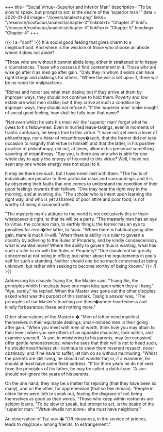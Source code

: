 +++
title=  "Social Virtue--Superior and Inferior Man"
description=  "To be slow to speak, but prompt to act, is the desire of the 'superior man.'"
date = 2020-01-28
image=  "/covers/analects.png"
linkb=  "/research/confucius/analects/chapter-3"
linkbtext=  "Chapter 3"
linkf=  "/research/confucius/analects/chapter-5"
linkftext=  "Chapter 5"
heading=  "Chapter 4"
+++


{{< l a="conf" >}}
It is social good feeling that gives charm to a neighborhood. And where is the wisdom of those who choose an abode where it does not abide? 

"Those who are without it cannot abide long, either in straitened or in happy circumstances. Those who possess it find contentment in it. Those who are wise go after it as men go after gain. "Only they in whom it exists can have right likings and dislikings for others. "Where the will is set upon it, there will be no room for malpractices. 

"Riches and honor are what men desire; but if they arrive at them by improper ways, they should not continue to hold them. Poverty and low estate are what men dislike; but if they arrive at such a condition by improper ways, they should not refuse it. "If the 'superior man' make nought of social good feeling, how shall he fully bear that name? 

"Not even whilst he eats his meal will the 'superior man' forget what he owes to his fellow-men. Even in hurried leave-takings, even in moments of frantic confusion, he keeps true to this virtue. "I have not yet seen a lover of philanthropy, nor a hater of misanthropy�such, that the former did not take occasion to magnify that virtue in himself, and that the latter, in his positive practice of philanthropy, did not, at times, allow in his presence something savoring of misanthropy. "Say you, is there any one who is able for one whole day to apply the energy of his mind to this virtue? Well, I have not seen any one whose energy was not equal to it. 

It may be there are such, but I have never met with them. "The faults of individuals are peculiar to their particular class and surroundings; and it is by observing their faults that one comes to understand the condition of their good feelings towards their fellows. "One may hear the right way in the morning, and at evening die. "The scholar who is intent upon learning the right way, and who is yet ashamed of poor attire and poor food, is not worthy of being discoursed with. 

"The masterly man's attitude to the world is not exclusively this or that=  whatsoever is right, to that he will be a party. "The masterly man has an eye to virtue, the common man, to earthly things; the former has an eye to penalties for error�the latter, to favor. "Where there is habitual going after gain, there is much ill-will. "When there is ability in a ruler to govern a country by adhering to the Rules of Propriety, and by kindly condescension, what is wanted more? Where the ability to govern thus is wanting, what has such a ruler to do with the Rules of Propriety? "One should not be greatly concerned at not being in office; but rather about the requirements in one's self for such a standing. Neither should one be so much concerned at being unknown; but rather with seeking to become worthy of being known."
{{< /l >}}


Addressing his disciple Tsang Sin, the Master said, "Tsang Sin, the principles which I inculcate have one main idea upon which they all hang." "Aye, surely," he replied. When the Master was gone out the other disciples asked what was the purport of this remark. Tsang's answer was, "The principles of our Master's teaching are these�whole-heartedness and kindly forbearance; these and nothing more." 

 Other observations of the Master= � "Men of loftier mind manifest themselves in their equitable dealings; small-minded men in their going after gain. "When you meet with men of worth, think how you may attain to their level; when you see others of an opposite character, look within, and examine yourself. "A son, in ministering to his parents, may (on occasion) offer gentle remonstrances; when he sees that their will is not to heed such, he should nevertheless still continue to show them reverent respect, never obstinacy; and if he have to suffer, let him do so without murmuring. "Whilst the parents are still living, he should not wander far; or, if a wanderer, he should at least have some fixed address. "If for three years he do not veer from the principles of his father, he may be called a dutiful son. "A son should not ignore the years of his parents. 

 On the one hand, they may be a matter for rejoicing (that they have been so many), and on the other, for apprehension (that so few remain). "People in olden times were loth to speak out, fearing the disgrace of not being themselves as good as their words. "Those who keep within restraints are seldom losers. "To be slow to speak, but prompt to act, is the desire of the 'superior man.' "Virtue dwells not alone=  she must have neighbors." 


An observation of Tsz-yu= � "Officiousness, in the service of princes, leads to disgrace=  among friends, to estrangement."
